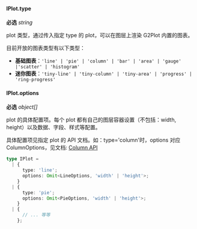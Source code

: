 #### IPlot.type

<description>**必选** _string_</description>

plot 类型，通过传入指定 type 的 plot，可以在图层上渲染 G2Plot 内置的图表。

目前开放的图表类型有以下类型：

- **基础图表**：`'line' | 'pie' | 'column' | 'bar' | 'area' | 'gauge' |'scatter' | 'histogram'`
- **迷你图表**：`'tiny-line' | 'tiny-column' | 'tiny-area' | 'progress' | 'ring-progress'`

#### IPlot.options

<description>**必选** _object[]_</description>

plot 的具体配置项。每个 plot 都有自己的图层容器设置（不包括：width, height）以及数据、字段、样式等配置。

具体配置项见指定 plot 的 API 文档。如：type='column'时，options 对应 ColumnOptions，见文档: [Column API](/zh/docs/api/plots/column)

<div class="sign">

```ts
type IPlot =
  | {
      type: 'line';
      options: Omit<LineOptions, 'width' | 'height'>;
    }
  | {
      type: 'pie';
      options: Omit<PieOptions, 'width' | 'height'>;
    }
  | {
      // ... 等等
    };
```

</div>
